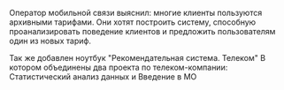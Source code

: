 Оператор мобильной связи выяснил: многие клиенты пользуются архивными тарифами. Они хотят построить систему, способную проанализировать поведение клиентов и предложить пользователям один из новых тариф.

Так же добавлен ноутбук "Рекомендательная система. Телеком" В котором объединены два проекта по телеком-компании: Статистический анализ данных и Введение в МО
